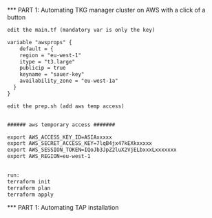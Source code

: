 *** PART 1: Automating TKG manager cluster on AWS with a click of a button

```diff
edit the main.tf (mandatory var is only the key)

variable "awsprops" {
    default = {
    region = "eu-west-1"
    itype = "t3.large"
    publicip = true
    keyname = "sauer-key"
    availability_zone = "eu-west-1a"
  }
}

edit the prep.sh (add aws temp access)  


###### aws temporary access #######

export AWS_ACCESS_KEY_ID=ASIAxxxxx
export AWS_SECRET_ACCESS_KEY=7lqB4jx47kEXkxxxxx
export AWS_SESSION_TOKEN=IQoJb3JpZ2luX2VjELbxxxLxxxxxxx
export AWS_REGION=eu-west-1
 

run: 
terraform init 
terraform plan 
terraform apply 

```
*** PART 1: Automating TAP installation 

